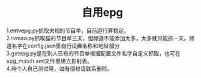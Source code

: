 <div align="center">  <h1 align="center">自用epg</h1></div>
1.entvepg.py抓取央视的节目单，目前运行算稳定。<br>
2.tvmao.py抓取猫的节目单三天，但频道不能添加太多，太多就只能抓一天。频道名字在config.json里自行设置名称和地址部分<br>
3.getepg.py是在别人已有的节目单根据配置文件名字自定义抓取，也可在epg_match.xml文件里建立影射表。<br>
4.纯个人自己测试用，如有侵权请联系删除。  
